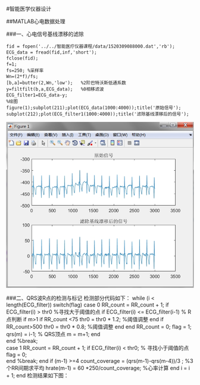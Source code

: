 #智能医学仪器设计

##MATLAB心电数据处理

###一、心电信号基线漂移的滤除
	
	fid = fopen('../../智能医疗仪器课程/data/1520309088000.dat','rb');
	ECG_data = fread(fid,inf,'short');
	fclose(fid);
	f=1;
	fs=250; %采样率
	Wn=(2*f)/fs;
	[b,a]=butter(2,Wn,'low');   %2阶巴特沃斯低通系数
	y=filtfilt(b,a,ECG_data);   %0相移滤波
	ECG_filter1=ECG_data-y;          
	%绘图
	figure(1);subplot(211);plot(ECG_data(1000:4000));title('原始信号');
	subplot(212);plot(ECG_filter1(1000:4000));title('滤除基线漂移后的信号');
![ECG_filter1](https://github.com/guangyubin/SmartHealth/blob/master/2018/students/S201815052/matlab_figure/ECG_filter1.jpg)

###二、QRS波R点的检测与标记
检测部分代码如下：
	while (i < length(ECG_filter))
		switch(flag)
		case 0
			RR_count = RR_count + 1;
			if ECG_filter(i) > thr0   %寻找大于阈值的点
			if ECG_filter(i) <= ECG_filter(i-1)  % R点判断
				if m>1
				if RR_count <75
					thr0 = thr0 * 1.2;    %阈值调整
				end
				if RR_count>500
					thr0 = thr0 * 0.8;     %阈值调整
				end
				end
				RR_count = 0;
				flag = 1;
				qrs(m) = i-1;    % QRS顶点
				m = m+1;
			end          
			 end
			%break;          
		case 1
			 RR_count = RR_count + 1;
			if ECG_filter(i) < thr0;  % 寻找小于阈值的点
			flag = 0;                
			end
			%break;
		end
		if (m-1) >=4
		   count_coverage = (qrs(m-1)-qrs(m-4))/3 ;   %3个RR间期求平均
		   hrate(m-1) = 60 *250/count_coverage;     %心率计算
		end
		i = i + 1;
	end
检测结果如下图：
